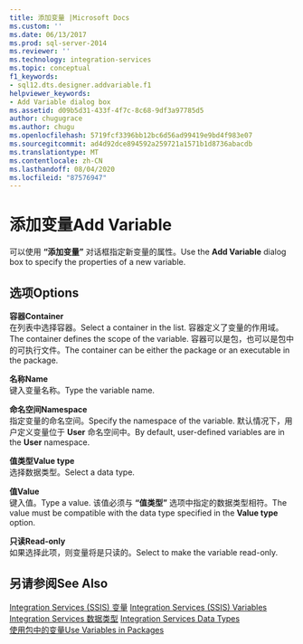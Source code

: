 ```yaml
---
title: 添加变量 |Microsoft Docs
ms.custom: ''
ms.date: 06/13/2017
ms.prod: sql-server-2014
ms.reviewer: ''
ms.technology: integration-services
ms.topic: conceptual
f1_keywords:
- sql12.dts.designer.addvariable.f1
helpviewer_keywords:
- Add Variable dialog box
ms.assetid: d09b5d31-433f-4f7c-8c68-9df3a97785d5
author: chugugrace
ms.author: chugu
ms.openlocfilehash: 5719fcf3396bb12bc6d56ad99419e9bd4f983e07
ms.sourcegitcommit: ad4d92dce894592a259721a1571b1d8736abacdb
ms.translationtype: MT
ms.contentlocale: zh-CN
ms.lasthandoff: 08/04/2020
ms.locfileid: "87576947"
---
```

# <a name="add-variable"></a><span data-ttu-id="2d8fb-102">添加变量</span><span class="sxs-lookup"><span data-stu-id="2d8fb-102">Add Variable</span></span>
  <span data-ttu-id="2d8fb-103">可以使用 **“添加变量”** 对话框指定新变量的属性。</span><span class="sxs-lookup"><span data-stu-id="2d8fb-103">Use the **Add Variable** dialog box to specify the properties of a new variable.</span></span>  
  
## <a name="options"></a><span data-ttu-id="2d8fb-104">选项</span><span class="sxs-lookup"><span data-stu-id="2d8fb-104">Options</span></span>  
 <span data-ttu-id="2d8fb-105">**容器**</span><span class="sxs-lookup"><span data-stu-id="2d8fb-105">**Container**</span></span>  
 <span data-ttu-id="2d8fb-106">在列表中选择容器。</span><span class="sxs-lookup"><span data-stu-id="2d8fb-106">Select a container in the list.</span></span> <span data-ttu-id="2d8fb-107">容器定义了变量的作用域。</span><span class="sxs-lookup"><span data-stu-id="2d8fb-107">The container defines the scope of the variable.</span></span> <span data-ttu-id="2d8fb-108">容器可以是包，也可以是包中的可执行文件。</span><span class="sxs-lookup"><span data-stu-id="2d8fb-108">The container can be either the package or an executable in the package.</span></span>  
  
 <span data-ttu-id="2d8fb-109">**名称**</span><span class="sxs-lookup"><span data-stu-id="2d8fb-109">**Name**</span></span>  
 <span data-ttu-id="2d8fb-110">键入变量名称。</span><span class="sxs-lookup"><span data-stu-id="2d8fb-110">Type the variable name.</span></span>  
  
 <span data-ttu-id="2d8fb-111">**命名空间**</span><span class="sxs-lookup"><span data-stu-id="2d8fb-111">**Namespace**</span></span>  
 <span data-ttu-id="2d8fb-112">指定变量的命名空间。</span><span class="sxs-lookup"><span data-stu-id="2d8fb-112">Specify the namespace of the variable.</span></span> <span data-ttu-id="2d8fb-113">默认情况下，用户定义变量位于 **User** 命名空间中。</span><span class="sxs-lookup"><span data-stu-id="2d8fb-113">By default, user-defined variables are in the **User** namespace.</span></span>  
  
 <span data-ttu-id="2d8fb-114">**值类型**</span><span class="sxs-lookup"><span data-stu-id="2d8fb-114">**Value type**</span></span>  
 <span data-ttu-id="2d8fb-115">选择数据类型。</span><span class="sxs-lookup"><span data-stu-id="2d8fb-115">Select a data type.</span></span>  
  
 <span data-ttu-id="2d8fb-116">**值**</span><span class="sxs-lookup"><span data-stu-id="2d8fb-116">**Value**</span></span>  
 <span data-ttu-id="2d8fb-117">键入值。</span><span class="sxs-lookup"><span data-stu-id="2d8fb-117">Type a value.</span></span> <span data-ttu-id="2d8fb-118">该值必须与 **“值类型”** 选项中指定的数据类型相符。</span><span class="sxs-lookup"><span data-stu-id="2d8fb-118">The value must be compatible with the data type specified in the **Value type** option.</span></span>  
  
 <span data-ttu-id="2d8fb-119">**只读**</span><span class="sxs-lookup"><span data-stu-id="2d8fb-119">**Read-only**</span></span>  
 <span data-ttu-id="2d8fb-120">如果选择此项，则变量将是只读的。</span><span class="sxs-lookup"><span data-stu-id="2d8fb-120">Select to make the variable read-only.</span></span>  
  
## <a name="see-also"></a><span data-ttu-id="2d8fb-121">另请参阅</span><span class="sxs-lookup"><span data-stu-id="2d8fb-121">See Also</span></span>  
 <span data-ttu-id="2d8fb-122">[Integration Services (SSIS) 变量](integration-services-ssis-variables.md) </span><span class="sxs-lookup"><span data-stu-id="2d8fb-122">[Integration Services &#40;SSIS&#41; Variables](integration-services-ssis-variables.md) </span></span>  
 <span data-ttu-id="2d8fb-123">[Integration Services 数据类型](data-flow/integration-services-data-types.md) </span><span class="sxs-lookup"><span data-stu-id="2d8fb-123">[Integration Services Data Types](data-flow/integration-services-data-types.md) </span></span>  
 [<span data-ttu-id="2d8fb-124">使用包中的变量</span><span class="sxs-lookup"><span data-stu-id="2d8fb-124">Use Variables in Packages</span></span>](../../2014/integration-services/use-variables-in-packages.md)  
  
  
